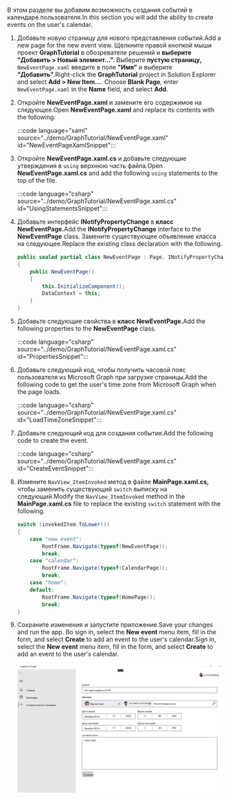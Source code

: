 <!-- markdownlint-disable MD002 MD041 -->

<span data-ttu-id="b813c-101">В этом разделе вы добавим возможность создания событий в календаре пользователя.</span><span class="sxs-lookup"><span data-stu-id="b813c-101">In this section you will add the ability to create events on the user's calendar.</span></span>

1. <span data-ttu-id="b813c-102">Добавьте новую страницу для нового представления событий.</span><span class="sxs-lookup"><span data-stu-id="b813c-102">Add a new page for the new event view.</span></span> <span data-ttu-id="b813c-103">Щелкните правой кнопкой мыши проект **GraphTutorial** в обозревателе решений и **выберите "Добавить > Новый элемент...".** Выберите **пустую страницу,** `NewEventPage.xaml` введите в поле **"Имя"** и выберите **"Добавить".**</span><span class="sxs-lookup"><span data-stu-id="b813c-103">Right-click the **GraphTutorial** project in Solution Explorer and select **Add > New Item...**. Choose **Blank Page**, enter `NewEventPage.xaml` in the **Name** field, and select **Add**.</span></span>

1. <span data-ttu-id="b813c-104">Откройте **NewEventPage.xaml** и замените его содержимое на следующее.</span><span class="sxs-lookup"><span data-stu-id="b813c-104">Open **NewEventPage.xaml** and replace its contents with the following.</span></span>

    :::code language="xaml" source="../demo/GraphTutorial/NewEventPage.xaml" id="NewEventPageXamlSnippet":::

1. <span data-ttu-id="b813c-105">Откройте **NewEventPage.xaml.cs** и добавьте следующие утверждения в `using` верхнюю часть файла.</span><span class="sxs-lookup"><span data-stu-id="b813c-105">Open **NewEventPage.xaml.cs** and add the following `using` statements to the top of the file.</span></span>

    :::code language="csharp" source="../demo/GraphTutorial/NewEventPage.xaml.cs" id="UsingStatementsSnippet":::

1. <span data-ttu-id="b813c-106">Добавьте интерфейс **INotifyPropertyChange** в **класс NewEventPage.**</span><span class="sxs-lookup"><span data-stu-id="b813c-106">Add the **INotifyPropertyChange** interface to the **NewEventPage** class.</span></span> <span data-ttu-id="b813c-107">Замените существующее объявление класса на следующее.</span><span class="sxs-lookup"><span data-stu-id="b813c-107">Replace the existing class declaration with the following.</span></span>

    ```csharp
    public sealed partial class NewEventPage : Page, INotifyPropertyChanged
    {
        public NewEventPage()
        {
            this.InitializeComponent();
            DataContext = this;
        }
    }
    ```

1. <span data-ttu-id="b813c-108">Добавьте следующие свойства в **класс NewEventPage.**</span><span class="sxs-lookup"><span data-stu-id="b813c-108">Add the following properties to the **NewEventPage** class.</span></span>

    :::code language="csharp" source="../demo/GraphTutorial/NewEventPage.xaml.cs" id="PropertiesSnippet":::

1. <span data-ttu-id="b813c-109">Добавьте следующий код, чтобы получить часовой пояс пользователя из Microsoft Graph при загрузке страницы.</span><span class="sxs-lookup"><span data-stu-id="b813c-109">Add the following code to get the user's time zone from Microsoft Graph when the page loads.</span></span>

    :::code language="csharp" source="../demo/GraphTutorial/NewEventPage.xaml.cs" id="LoadTimeZoneSnippet":::

1. <span data-ttu-id="b813c-110">Добавьте следующий код для создания события.</span><span class="sxs-lookup"><span data-stu-id="b813c-110">Add the following code to create the event.</span></span>

    :::code language="csharp" source="../demo/GraphTutorial/NewEventPage.xaml.cs" id="CreateEventSnippet":::

1. <span data-ttu-id="b813c-111">Измените `NavView_ItemInvoked` метод в файле **MainPage.xaml.cs,** чтобы заменить существующий `switch` выписку на следующий.</span><span class="sxs-lookup"><span data-stu-id="b813c-111">Modify the `NavView_ItemInvoked` method in the **MainPage.xaml.cs** file to replace the existing `switch` statement with the following.</span></span>

    ```csharp
    switch (invokedItem.ToLower())
    {
        case "new event":
            RootFrame.Navigate(typeof(NewEventPage));
            break;
        case "calendar":
            RootFrame.Navigate(typeof(CalendarPage));
            break;
        case "home":
        default:
            RootFrame.Navigate(typeof(HomePage));
            break;
    }
    ```

1. <span data-ttu-id="b813c-112">Сохраните изменения и запустите приложение.</span><span class="sxs-lookup"><span data-stu-id="b813c-112">Save your changes and run the app.</span></span> <span data-ttu-id="b813c-113">Во sign in, select the **New event** menu item, fill in the form, and select **Create** to add an event to the user's calendar.</span><span class="sxs-lookup"><span data-stu-id="b813c-113">Sign in, select the **New event** menu item, fill in the form, and select **Create** to add an event to the user's calendar.</span></span>

    ![Снимок экрана со страницей нового события](images/create-event-01.png)
